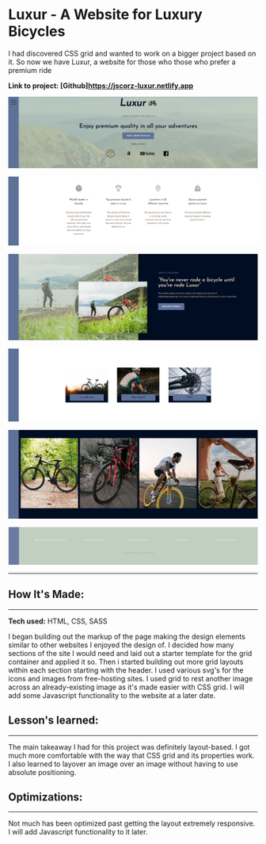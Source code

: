 # Luxur - A Website for Luxury Bicycles

I had discovered CSS grid and wanted to work on a bigger project based on it. So now we have Luxur, a website for those who those who prefer a premium ride

**Link to project: [Github]https://jscorz-luxur.netlify.app**

<!-- <img src="/images/MOL-screenshot.png">
![alt text](https://github.com/Jscorz/MethodOfLociSim/blob/MOL-screenshot.png?raw=true) -->

![luxur](luxur1.png)

![luxur2](luxur2.png)

![luxur3](luxur3.png)

![luxur4](luxur4.png)

![luxur5](luxur5.png)

![luxur6](luxur7.png)

---

## **How It's Made:**

---

**Tech used:** HTML, CSS, SASS

I began building out the markup of the page making the design elements similar to other websites I enjoyed the design of. I decided how many sections of the site I would need and laid out a starter template for the grid container and applied it so. Then i started building out more grid layouts within each section starting with the header. I used various svg's for the icons and images from free-hosting sites. I used grid to rest another image across an already-existing image as it's made easier with CSS grid. I will add some Javascript functionality to the website at a later date.

## **Lesson's learned:**

---

The main takeaway I had for this project was definitely layout-based. I got much more comfortable with the way that CSS grid and its properties work. I also learned to layover an image over an image without having to use absolute positioning.

## **Optimizations:**

---

Not much has been optimized past getting the layout extremely responsive. I will add Javascript functionality to it later.
